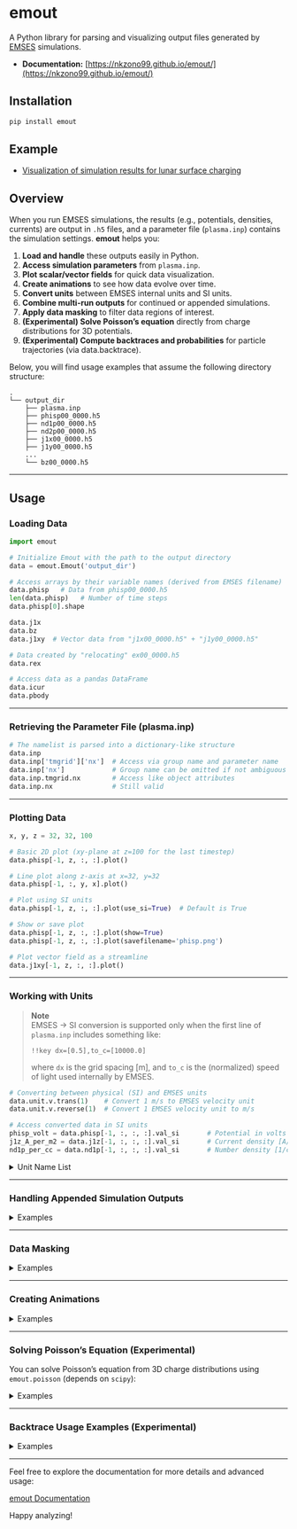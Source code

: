 # emout

A Python library for parsing and visualizing output files generated by [EMSES](https://github.com/Nkzono99/MPIEMSES3D) simulations.

- **Documentation:** [https://nkzono99.github.io/emout/](https://nkzono99.github.io/emout/)

## Installation

```bash
pip install emout
```

## Example

- [Visualization of simulation results for lunar surface charging](https://nbviewer.org/github/Nkzono99/examples/blob/main/examples/emout/example.ipynb)

## Overview

When you run EMSES simulations, the results (e.g., potentials, densities, currents) are output in `.h5` files, and a parameter file (`plasma.inp`) contains the simulation settings. **emout** helps you:

1. **Load and handle** these outputs easily in Python.
2. **Access simulation parameters** from `plasma.inp`.
3. **Plot scalar/vector fields** for quick data visualization.
4. **Create animations** to see how data evolve over time.
5. **Convert units** between EMSES internal units and SI units.
6. **Combine multi-run outputs** for continued or appended simulations.
7. **Apply data masking** to filter data regions of interest.
8. **(Experimental) Solve Poisson’s equation** directly from charge distributions for 3D potentials.
9. **(Experimental) Compute backtraces and probabilities** for particle trajectories (via data.backtrace).

Below, you will find usage examples that assume the following directory structure:

```
.
└── output_dir
    ├── plasma.inp
    ├── phisp00_0000.h5
    ├── nd1p00_0000.h5
    ├── nd2p00_0000.h5
    ├── j1x00_0000.h5
    ├── j1y00_0000.h5
    ...
    └── bz00_0000.h5
```

---

## Usage

### Loading Data

```python
import emout

# Initialize Emout with the path to the output directory
data = emout.Emout('output_dir')

# Access arrays by their variable names (derived from EMSES filename)
data.phisp   # Data from phisp00_0000.h5
len(data.phisp)   # Number of time steps
data.phisp[0].shape

data.j1x
data.bz
data.j1xy  # Vector data from "j1x00_0000.h5" + "j1y00_0000.h5"

# Data created by "relocating" ex00_0000.h5
data.rex

# Access data as a pandas DataFrame
data.icur
data.pbody
```

---

### Retrieving the Parameter File (plasma.inp)

```python
# The namelist is parsed into a dictionary-like structure
data.inp
data.inp['tmgrid']['nx']  # Access via group name and parameter name
data.inp['nx']            # Group name can be omitted if not ambiguous
data.inp.tmgrid.nx        # Access like object attributes
data.inp.nx               # Still valid
```

---

### Plotting Data

```python
x, y, z = 32, 32, 100

# Basic 2D plot (xy-plane at z=100 for the last timestep)
data.phisp[-1, z, :, :].plot()

# Line plot along z-axis at x=32, y=32
data.phisp[-1, :, y, x].plot()

# Plot using SI units
data.phisp[-1, z, :, :].plot(use_si=True)  # Default is True

# Show or save plot
data.phisp[-1, z, :, :].plot(show=True)
data.phisp[-1, z, :, :].plot(savefilename='phisp.png')

# Plot vector field as a streamline
data.j1xy[-1, z, :, :].plot()
```

---

### Working with Units

> **Note**  
> EMSES → SI conversion is supported only when the first line of `plasma.inp` includes something like:
> ```text
> !!key dx=[0.5],to_c=[10000.0]
> ```
> where `dx` is the grid spacing [m], and `to_c` is the (normalized) speed of light used internally by EMSES.

```python
# Converting between physical (SI) and EMSES units
data.unit.v.trans(1)    # Convert 1 m/s to EMSES velocity unit
data.unit.v.reverse(1)  # Convert 1 EMSES velocity unit to m/s

# Access converted data in SI units
phisp_volt = data.phisp[-1, :, :, :].val_si       # Potential in volts [V]
j1z_A_per_m2 = data.j1z[-1, :, :, :].val_si       # Current density [A/m^2]
nd1p_per_cc = data.nd1p[-1, :, :, :].val_si       # Number density [1/cm^3]
```


<details>
    
<summary>Unit Name List</summary>

```
B = Magnetic flux density [T]
C = Capacitance [F]
E = Electric field [V/m]
F = Force [N]
G = Conductance [S]
J = Current density [A/m^2]
L = Inductance [H]
N = Flux [/m^2s]
P = Power [W]
T = Temperature [K]
W = Energy [J]
a = Acceleration [m/s^2]
c = Light Speed [m/s]
e = Napiers constant []
e0 = FS-Permttivity [F/m]
eps = Permittivity  [F/m]
f = Frequency [Hz]
i = Current [A]
kB = Boltzmann constant [J/K]
length = Sim-to-Real length ratio [m]
m = Mass [kg]
m0 = FS-Permeablity [N/A^2]
mu = Permiability [H/m]
n = Number density [/m^3]
phi = Potential [V]
pi = Circular constant []
q = Charge [C]
q_m = Charge-to-mass ratio [C/kg]
qe = Elementary charge [C]
qe_me = Electron charge-to-mass ratio [C/kg]
rho = Charge density [C/m^3]
t = Time [s]
v = Velocity [m/s]
w = Energy density [J/m^3]
```

</details>

---

### Handling Appended Simulation Outputs

<details>

<summary>Examples</summary>

If your simulation continues and creates new directories:

```python
import emout

# Merge multiple output directories into one Emout object
data = emout.Emout('output_dir', append_directories=['output_dir_2', 'output_dir_3'])

# Same as above if 'ad="auto"' is specified (detects appended outputs automatically)
data = emout.Emout('output_dir', ad='auto')
```

</details>

---

### Data Masking

<details>

<summary>Examples</summary>

```python
# Mask values below the average
data.phisp[1].masked(lambda phi: phi < phi.mean())

# Equivalent manual approach
phi = data.phisp[1].copy()
phi[phi < phi.mean()] = float('nan')
```
    
</details>

---

### Creating Animations

<details>

<summary>Examples</summary>

```python
# Create a time-series animation along the first axis (time = 0)
x, y, z = 32, 32, 100
data.phisp[:, z, :, :].gifplot()

# Specify a different axis (default is axis=0)
data.phisp[:, z, :, :].gifplot(axis=0)

# Save animation as a GIF
data.phisp[:, z, :, :].gifplot(action='save', filename='phisp.gif')

# Display the animation inline in a Jupyter notebook
data.phisp[:, z, :, :].gifplot(action='to_html')

# Combining multiple frames for a single animation
updater0 = data.phisp[:, z, :, :].gifplot(action='frames', mode='cmap')
updater1 = data.phisp[:, z, :, :].build_frame_updater(mode='cont')
updater2 = data.nd1p[:, z, :, :].build_frame_updater(mode='cmap', vmin=1e-3, vmax=20, norm='log')
updater3 = data.nd2p[:, z, :, :].build_frame_updater(mode='cmap', vmin=1e-3, vmax=20, norm='log')
updater4 = data.j2xy[:, z, :, :].build_frame_updater(mode='stream')

layout = [
    [
        [updater0, updater1],
        [updater2],
        [updater3, updater4]
    ]
]
animator = updater0.to_animator(layout=layout)
animator.plot(action='to_html')  # or 'save', 'show', etc.
```

</details>

---

### Solving Poisson’s Equation (Experimental)

You can solve Poisson’s equation from 3D charge distributions using `emout.poisson` (depends on `scipy`):

<details>

<summary>Examples</summary>
    
```python
import numpy as np
import scipy.constants as cn
from emout import Emout, poisson

data = Emout('output_dir')
dx = data.inp.dx  # [m] Grid spacing
rho = data.rho[-1].val_si  # [C/m^3] Charge distribution
btypes = ["pdn"[i] for i in data.inp.mtd_vbnd]  # Boundary conditions

# Solve Poisson’s equation for potential
phisp = poisson(rho, dx=dx, btypes=btypes, epsilon_0=cn.epsilon_0)

# Compare with EMSES potential
np.allclose(phisp, data.phisp[-1])  # Should be True (within numerical tolerance)
```

</details>

---

### Backtrace Usage Examples (Experimental)

<details>
    
<summary>Examples</summary>

#### Running backtrace on HPC computational nodes with Dask (>= Python3.10)

If you’ve set up a Dask cluster via `emout.distributed`, all of the `data.backtrace` calls below will actually run on your computational nodes instead of your login node.

```python
from emout.distributed import start_cluster, stop_cluster
import emout

# ① Dask クラスタを起動（SLURM ジョブを一時的に作成して Worker を常駐させる）
client = start_cluster(
    partition="gr20001a",   # 使用するキュー
    processes=1,            # プロセス数
    cores=112,              # コア数
    memory="60G",           # メモリ
    walltime="03:00:00",    # 最大実行時間
    scheduler_ip="10.10.64.1",  # ログインノード上の Scheduler IP
    scheduler_port=32332,       # Scheduler ポート
)

# ② 通常の data.backtrace API を呼び出すだけで、
#    図のようにバックトレース関数群が計算ノード上で実行されます
data = emout.Emout("output_dir")
result = data.backtrace.get_probabilities(
    128, 128, 200,
    (-data.inp.path[0]*3, data.inp.path[0]*3, 500),
    1,
    (-data.inp.path[0]*4, data.inp.path[0]*3, 500),
    ispec=0,
    istep=-1,
    dt=data.inp.dt,
    max_step=100000,
    n_threads=60,
)
result.vxvz.plot()

# ③ 終了後はクライアントを閉じて Scheduler を停止
stop_cluster()
````


Below are three example workflows demonstrating how to use the `data.backtrace` interface. All examples assume you have already created an `Emout` object named `data`.


#### 1. Perform a batch backtrace and plot sampled trajectories

In this example, we generate 10 particles with varying initial positions and velocities, compute their backtraces, randomly sample 5 backtrace trajectories, and then plot the $x–y$ projection of each sampled trajectory.

```python
import numpy as np
import matplotlib.pyplot as plt

# 1) Prepare 10 initial positions and velocities
#    Positions: (128, 128, 60 + i*2) for i = 0, 1, …, 9
#    Velocities: (0, 0, -10*i) for i = 0, 1, …, 9
positions = np.array([[128, 128, 60 + 2 * i] for i in range(10)])
velocities = np.array([[0, 0, -10 * i] for i in range(10)])

# 2) Compute backtraces for all 10 particles
#    This returns a MultiBacktraceResult object
backtrace_result = data.backtrace.get_backtraces(positions, velocities)

# 3) Sample 5 trajectories. Then plot the x vs y projection.
sampled_result = backtrace_result.sample(5)
ax = sampled_result.xy.plot()
ax.set_title("Backtrace: Sampled 10 Trajectories (x vs y)")
plt.show()
```


#### 2. Compute a velocity–space probability distribution and plot $v_x$ vs $v_z$

Here, we call `get_probabilities(...)` to generate a 6D phase grid $(x, y, z, vx, vy, vz)$, invoke the backend solver to compute the probability for each $(x,y,z,v_x,v_y,v_z)$ cell, and then plot the 2D slice in $(v_x, v_z)$ space.

```python
# 1) Call get_probabilities on a 1×1×1 (x,y,z) cell at (128,128,60),
#    with vx in [-3*dx, +3*dx] sampled over 10 points,
#    vy fixed at 0, and vz in [-3*dx, 0] sampled over 10 points.
#    ispec=0 indicates electron species.
probability_result = data.backtrace.get_probabilities(
    128,                       # x = constant 128 (single cell)
    128,                       # y = constant 128
    60,                        # z = constant 60
    (-data.inp.path[0] * 3,    # vx from –3*dx
     +data.inp.path[0] * 3, 10),  #    to +3*dx in 10 steps
    0,                         # vy = 0
    (-data.inp.path[0] * 3,    # vz from –3*dx
     0, 10),                   #    to 0 in 10 steps
    ispec=0,                   # electron species
)

# 2) Plot the resulting probability on the vx–vz plane
ax = probability_result.vxvz.plot(shading="auto", cmap="plasma")
ax.set_title("Probability Distribution: vx vs vz (ispec=0)")
plt.show()
```


#### 3. Backtrace using the particles from a previous probability calculation, then plot $x$–$z$ trajectories with probability as transparency

In this final example, we take the `particles` array produced internally by `get_probabilities(...)`, run backtraces on each of those particles, and then plot the $x$–$z$ projections of all backtraced trajectories.

 We normalize each trajectory’s probability to the maximum probability across all phase‐grid cells, and pass that normalized array to `alpha`, so that high‐probability trajectories appear more opaque and low‐probability trajectories more transparent.

```python
# 1) Reuse the ProbabilityResult from Example 2:
probability_result = data.backtrace.get_probabilities(
    128,
    128,
    60,
    (-data.inp.path[0] * 3, data.inp.path[0] * 3, 10),
    0,
    (-data.inp.path[0] * 3, 0, 10),
    ispec=0,
)

# 2) Extract the `particles` array and their associated `probabilities`
particles = probability_result.particles        # Sequence of Particle objects
prob_flat  = probability_result.probabilities    # 2D array of shape (nvz, nvx)

# 3) Flatten the 2D probability grid back into the 1D array matching `particles` order
prob_1d = prob_flat.ravel()

# 4) Normalize probabilities to [0,1] by dividing by the global maximum
alpha_values = prob_1d / prob_1d.max()

# 5) Compute backtraces for all particles
backtrace_result = data.backtrace.get_backtraces_from_particles(
    particles,
    ispec=0,
)

# 6) Plot x vs z for every trajectory, using the normalized probabilities as alpha
ax = backtrace_result.xz.plot(alpha=alpha_values)
ax.set_title("Backtrace Trajectories (x vs z) with Probability Transparency")
plt.show()
```


**Notes on the above examples:**

* In Example 1, `get_backtraces(positions, velocities)` returns a `MultiBacktraceResult` whose `xy` property is a `MultiXYData` object. You can sample, reorder, or subset the trajectories and then call `.plot()` on `.xy`, `.vxvy`, `.xz`, etc.

* In Example 2, `get_probabilities(...)` returns a `ProbabilityResult` whose `.vxvz`, `.xy`, `.xz`, etc. are all `HeatmapData` objects. Calling `.plot()` on any of these displays a 2D probability heatmap for the chosen pair of axes.

* In Example 3, `probability_result.particles` is the list of `Particle` objects used internally to compute the 6D probability grid. We pass that list to `get_backtraces_from_particles(...)` to compute backtraced trajectories for exactly those same particles. Normalizing their probabilities to `[0,1]` and passing that array into `alpha` makes high‐probability trajectories draw more opaquely.

These three patterns demonstrate the flexibility of the `data.backtrace` facade for:

1. **Direct backtracing** from arbitrary $(\mathbf{r}, \mathbf{v})$ arrays,
2. **Probability‐space calculations** on a structured phase grid, and
3. **Combining the two** so that you can visualize backtraced trajectories with opacity weighted by their computed probabilities.

</details>

---

Feel free to explore the documentation for more details and advanced usage:

[emout Documentation](https://nkzono99.github.io/emout/)

Happy analyzing!
